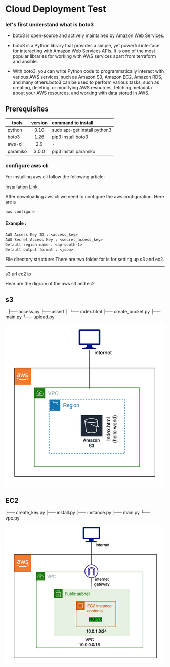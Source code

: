 # Cloud Deployment Test

### let's first understand what is boto3

- boto3 is open-source and actively maintained by Amazon Web Services.

- boto3 is a Python library that provides a simple, yet powerful interface for interacting with Amazon Web Services APIs. It is one of the most popular libraries for working with AWS services apart from terraform and ansible.

- With boto3, you can write Python code to programmatically interact with various AWS services, such as Amazon S3, Amazon EC2, Amazon RDS, and many others.boto3 can be used to perform various tasks, such as creating, deleting, or modifying AWS resources, fetching metadata about your AWS resources, and working with data stored in AWS.

## Prerequisites

| tools    | version | command to install           |
| -------- | :-----: | :--------------------------- |
| python   |  3.10   | sudo apt-get install python3 |
| boto3    |  1.26   | pip3 install boto3           |
| aws-cli  |   2.9   | -                            |
| paramiko |  3.0.0  | pip3 install paramiko        |

### configure aws cli

For installing aws cli follow the following article:

[Installation Link](https://docs.aws.amazon.com/cli/latest/userguide/getting-started-install.html)

After downloading aws cli we need to configure the aws configuration. Here are a

```sh
aws configure
```

#### Example :

```
AWS Access Key ID : <access_key>
AWS Secret Access Key : <secret_access_key>
Default region name : <ap-south-1>
Default output format : <json>
```

File directory structure:
There are two folder for is for setting up s3 and ec2.

---

[s3 url]()
[ec2 ip]()

Hear are the digram of the aws s3 and ec2

## s3

.
├── access.py
├── assert
│ └── index.html
├── create_bucket.py
├── main.py
└── upload.py

![s3](/img/s3.png)

## EC2

├── create_key.py
├── install.py
├── instance.py
├── main.py
└── vpc.py

![ec2](/img/ec2.png)
